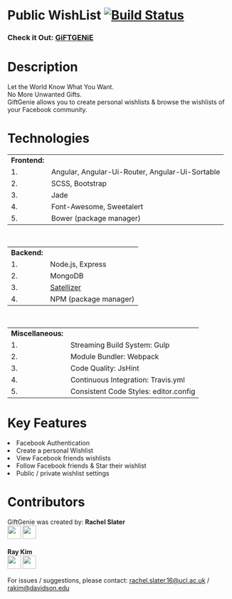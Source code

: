 # Public WishList [![Build Status](https://travis-ci.org/ray-kim-12/public-wishlist.svg?branch=master)](https://travis-ci.org/ray-kim-12/public-wishlist)

### Check it Out: <a href="http://www.my-giftgenie.com/">GiFTGENiE</a>

<h1>Description</h1>

Let the World Know What You Want.<br>
No More Unwanted Gifts.<br>
GiftGenie allows you to create personal wishlists & browse the wishlists of your Facebook community.

<h1>Technologies</h1>

<table>
<tr>
<td><b>Frontend:</b></td>
</tr>
  <tr>
    <td>1.</td>
    <td>Angular, Angular-Ui-Router, Angular-Ui-Sortable</td>
  </tr>
  <tr>
    <td>2.</td>
    <td>SCSS, Bootstrap</td>
  </tr>
  <tr>
    <td>3.</td>
    <td>Jade</td>
  </tr>
  <tr>
    <td>4.</td>
    <td>Font-Awesome, Sweetalert</td>
  </tr>
  <tr>
    <td>5.</td>
    <td>Bower (package manager)</td>
  </tr>
  </table>
  <br>
  <table>
    <tr>
    <td><b>Backend:</b></td>
  </tr>
  <tr>
    <td>1.</td>
    <td>Node.js, Express</td>
  </tr>
  <tr>
    <td>2.</td>
    <td>MongoDB</td>
  </tr>
  <tr>
    <td>3.</td>
    <td><a href="https://github.com/sahat/satellizer">Satellizer</a></td>
  </tr>
  <tr>
    <td>4.</td>
    <td>NPM (package manager)</td>
  </tr>
 </table>
 <br>
 <table>
  <tr>
  <td><b>Miscellaneous:</b></td>
  </tr>
  <tr>
    <td>1.</td>
    <td>Streaming Build System: Gulp</td>
  </tr>
  <tr>
    <td>2.</td>
    <td>Module Bundler: Webpack</td>
  </tr>
  <tr>
    <td>3.</td>
    <td>Code Quality: JsHint</td>
  </tr>
  <tr>
    <td>4.</td>
    <td>Continuous Integration: Travis.yml</td>
  </tr>
  <tr>
    <td>5.</td>
    <td>Consistent Code Styles: editor.config</td>
  </tr>
</table>


<h1>Key Features</h1>
<li>Facebook Authentication</li>
<li>Create a personal Wishlist</li>
<li>View Facebook friends wishlists</li>
<li>Follow Facebook friends & Star their wishlist</li>
<li>Public / private wishlist settings</li>


<h1>Contributors</h1> 
GiftGenie was created by:
<b>Rachel Slater</b>
<br>
<a href="https://uk.linkedin.com/in/rachelrobynslater"><img src="https://upload.wikimedia.org/wikipedia/commons/c/ca/LinkedIn_logo_initials.png" width="30" height="30" target="_blank"></a>
<a href="https://twitter.com/RachelSlater_"><img src="https://cfmedia.deadline.com/2014/06/twitter-logo.png" width="30" height="30" target="_blank"></a>
<br>
<br>
<b>Ray Kim</b><br>
<a href="https://www.linkedin.com/in/raykim12"><img src="https://upload.wikimedia.org/wikipedia/commons/c/ca/LinkedIn_logo_initials.png" width="30" height="30" target="_blank"></a>
<a href="https://twitter.com/_Ray_Kim_"><img src="https://cfmedia.deadline.com/2014/06/twitter-logo.png" width="30" height="30" target="_blank"></a>

For issues / suggestions, please contact: rachel.slater.16@ucl.ac.uk / rakim@davidson.edu
